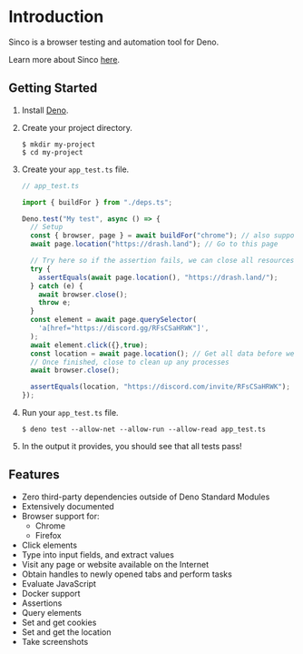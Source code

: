 # Introduction

Sinco is a browser testing and automation tool for Deno.

Learn more about Sinco [here](about-sinco).

## Getting Started

1. Install [Deno](https://deno.land/).

2. Create your project directory.

   ```shell
   $ mkdir my-project
   $ cd my-project
   ```

3. Create your `app_test.ts` file.

   ```typescript
   // app_test.ts

   import { buildFor } from "./deps.ts";

   Deno.test("My test", async () => {
     // Setup
     const { browser, page } = await buildFor("chrome"); // also supports firefox
     await page.location("https://drash.land"); // Go to this page

     // Try here so if the assertion fails, we can close all resources
     try {
       assertEquals(await page.location(), "https://drash.land/");
     } catch (e) {
       await browser.close();
       throw e;
     }
     const element = await page.querySelector(
       'a[href="https://discord.gg/RFsCSaHRWK"]',
     );
     await element.click({},true);
     const location = await page.location(); // Get all data before we close, then we can safely assert
     // Once finished, close to clean up any processes
     await browser.close();

     assertEquals(location, "https://discord.com/invite/RFsCSaHRWK");
   });
   ```

4. Run your `app_test.ts` file.

   ```shell
   $ deno test --allow-net --allow-run --allow-read app_test.ts
   ```

5. In the output it provides, you should see that all tests pass!

## Features

- Zero third-party dependencies outside of Deno Standard Modules
- Extensively documented
- Browser support for:
  - Chrome
  - Firefox
- Click elements
- Type into input fields, and extract values
- Visit any page or website available on the Internet
- Obtain handles to newly opened tabs and perform tasks
- Evaluate JavaScript
- Docker support
- Assertions
- Query elements
- Set and get cookies
- Set and get the location
- Take screenshots
